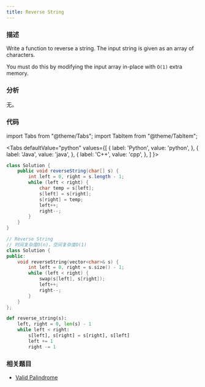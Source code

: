 ```yaml
---
title: Reverse String
---
```


### 描述

Write a function to reverse a string. The input string is given as an array of characters.

You must do this by modifying the input array in-place with `O(1)` extra memory.

### 分析

无。

### 代码

import Tabs from "@theme/Tabs";
import TabItem from "@theme/TabItem";

<Tabs
defaultValue="python"
values={[
{ label: 'Python', value: 'python', },
{ label: 'Java', value: 'java', },
{ label: 'C++', value: 'cpp', },
]
}>
<TabItem value="java">

```java
class Solution {
    public void reverseString(char[] s) {
        int left = 0, right = s.length - 1;
        while (left < right) {
            char temp = s[left];
            s[left] = s[right];
            s[right] = temp;
            left++;
            right--;
        }
    }
}
```

</TabItem>
<TabItem value="cpp">

```cpp
// Reverse String
// 时间复杂度O(n)，空间复杂度O(1)
class Solution {
public:
    void reverseString(vector<char>& s) {
        int left = 0, right = s.size() - 1;
        while (left < right) {
            swap(s[left], s[right]);
            left++;
            right--;
        }
    }
};
```

</TabItem>

<TabItem value="python">

```python
def reverse_string(s):
    left, right = 0, len(s) - 1
    while left < right:
        s[left], s[right] = s[right], s[left]
        left += 1
        right -= 1
```

</TabItem>
</Tabs>

### 相关题目

- [Valid Palindrome](../dual-pointers/valid-palindrome.md)
